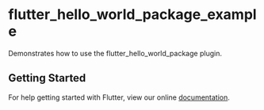 # flutter_hello_world_package_example

Demonstrates how to use the flutter_hello_world_package plugin.

## Getting Started

For help getting started with Flutter, view our online
[documentation](https://flutter.io/).
